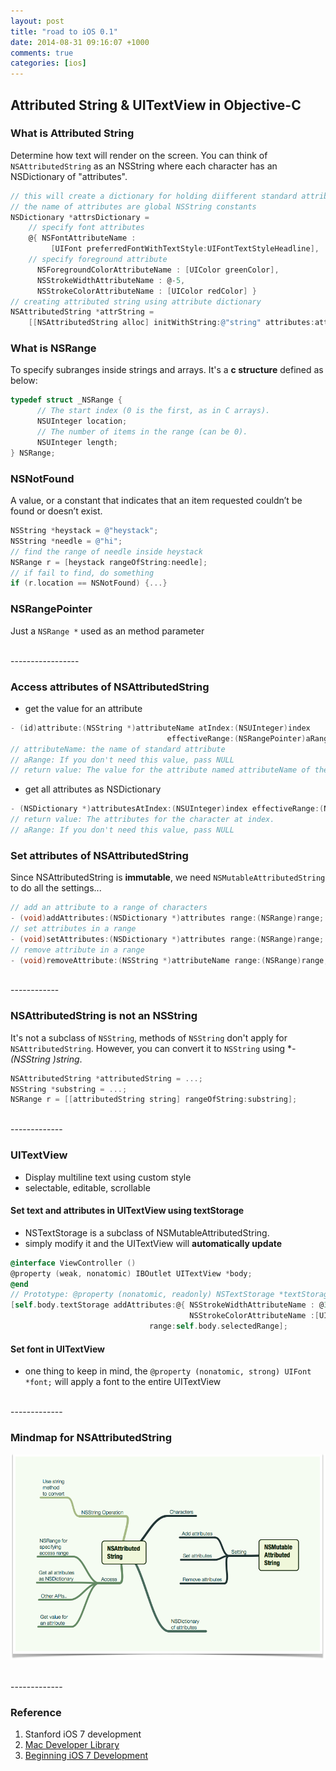 ```yaml
---
layout: post
title: "road to iOS 0.1"
date: 2014-08-31 09:16:07 +1000
comments: true
categories: [ios]
---
```


## Attributed String & UITextView in Objective-C

### What is Attributed String
Determine how text will render on the screen. You can think of `NSAttributedString` as an NSString where each character has an NSDictionary of "attributes".

``` objective-c example of creating attributed strings
// this will create a dictionary for holding diifferent standard attributes
// the name of attributes are global NSString constants
NSDictionary *attrsDictionary =
	// specify font attributes
	@{ NSFontAttributeName :
	     [UIFont preferredFontWithTextStyle:UIFontTextStyleHeadline],
	// specify foreground attribute
	  NSForegroundColorAttributeName : [UIColor greenColor],
	  NSStrokeWidthAttributeName : @-5,
	  NSStrokeColorAttributeName : [UIColor redColor] }
// creating attributed string using attribute dictionary
NSAttributedString *attrString =
	[[NSAttributedString alloc] initWithString:@"string" attributes:attrsDictionary];
```

<!--more-->

### What is NSRange
To specify subranges inside strings and arrays. It's a **c structure** defined as below:

``` objective-c definition for NSRange
typedef struct _NSRange {
	  // The start index (0 is the first, as in C arrays).
      NSUInteger location;
      // The number of items in the range (can be 0).
      NSUInteger length;
} NSRange;
```

### NSNotFound
A value, or a constant that indicates that an item requested couldn’t be found or doesn’t exist.

``` objective-c illustrate NSRange + NSNotFound
NSString *heystack = @"heystack";
NSString *needle = @"hi";
// find the range of needle inside heystack
NSRange r = [heystack rangeOfString:needle];
// if fail to find, do something
if (r.location == NSNotFound) {...}
```

### NSRangePointer
Just a `NSRange *` used as an method parameter


<br>
-----------------

### Access attributes of NSAttributedString
- get the value for an attribute

``` objective-c get the value for an attribute from NSAttributedString
- (id)attribute:(NSString *)attributeName atIndex:(NSUInteger)index
								   effectiveRange:(NSRangePointer)aRange
// attributeName: the name of standard attribute
// aRange: If you don't need this value, pass NULL
// return value: The value for the attribute named attributeName of the character at index index, or nil if there is no such attribute.
```

- get all attributes as NSDictionary

``` objective-c return all attributes as NSDictionary
- (NSDictionary *)attributesAtIndex:(NSUInteger)index effectiveRange:(NSRangePointer)aRange
// return value: The attributes for the character at index.
// aRange: If you don't need this value, pass NULL
```

### Set attributes of NSAttributedString
Since NSAttributedString is **immutable**, we need `NSMutableAttributedString` to do all the settings...

``` objective-c setting attributes on characters
// add an attribute to a range of characters
- (void)addAttributes:(NSDictionary *)attributes range:(NSRange)range;
// set attributes in a range
- (void)setAttributes:(NSDictionary *)attributes range:(NSRange)range;
// remove attribute in a range
- (void)removeAttribute:(NSString *)attributeName range:(NSRange)range;
```

<br>
------------

### NSAttributedString is not an NSString
It's not a subclass of `NSString`, methods of `NSString` don't apply for `NSAttributedString`. However, you can convert it to `NSString` using **- (NSString *)string**.

``` objective-c NSAttributedString to NSString
NSAttributedString *attributedString = ...;
NSString *substring = ...;
NSRange r = [[attributedString string] rangeOfString:substring];
```

<br>
-------------

### UITextView
- Display multiline text using custom style
- selectable, editable, scrollable

#### Set text and attributes in UITextView using textStorage
- NSTextStorage is a subclass of NSMutableAttributedString.
- simply modify it and the UITextView will **automatically update**

``` objective-c use textStorage to modify content in UITextView
@interface ViewController ()
@property (weak, nonatomic) IBOutlet UITextView *body;
@end
// Prototype: @property (nonatomic, readonly) NSTextStorage *textStorage
[self.body.textStorage addAttributes:@{ NSStrokeWidthAttributeName : @3,
                                        NSStrokeColorAttributeName :[UIColor purpleColor]}
                               range:self.body.selectedRange];
```

#### Set font in UITextView
- one thing to keep in mind, the `@property (nonatomic, strong) UIFont *font;` will apply a font to the entire UITextView

<br>
-------------

### Mindmap for NSAttributedString
![ NSAttributedString Mindmap ](/images/ios/NSAttributedString.png)

<br>
-------------

### Reference
1. Stanford iOS 7 development
2. [Mac Developer Library](https://developer.apple.com/library/mac/navigation/)
3. [Beginning iOS 7 Development](http://www.apress.com/9781430260226)
